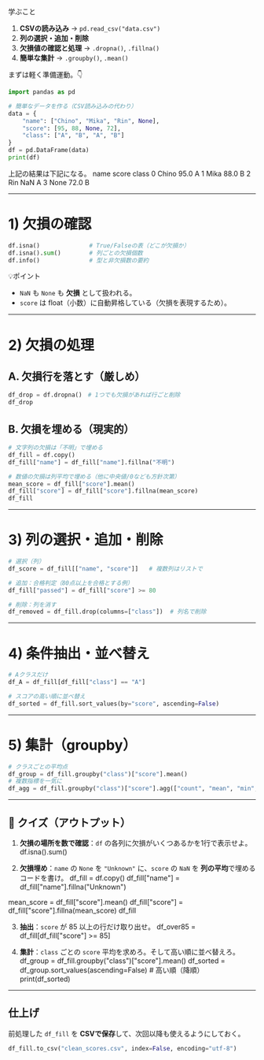 学ぶこと

1. **CSVの読み込み** → `pd.read_csv("data.csv")`
2. **列の選択・追加・削除**
3. **欠損値の確認と処理** → `.dropna()`, `.fillna()`
4. **簡単な集計** → `.groupby()`, `.mean()`

まずは軽く準備運動。👇

```python
import pandas as pd

# 簡単なデータを作る（CSV読み込みの代わり）
data = {
    "name": ["Chino", "Mika", "Rin", None],
    "score": [95, 88, None, 72],
    "class": ["A", "B", "A", "B"]
}
df = pd.DataFrame(data)
print(df)
```
上記の結果は下記になる。
    name  score class
0  Chino   95.0     A
1   Mika   88.0     B
2    Rin    NaN     A
3   None   72.0     B

---

# 1) 欠損の確認

```python
df.isna()              # True/Falseの表（どこが欠損か）
df.isna().sum()        # 列ごとの欠損個数
df.info()              # 型と非欠損数の要約
```

💡ポイント

* `NaN` も `None` も **欠損** として扱われる。
* `score` は float（小数）に自動昇格している（欠損を表現するため）。

---

# 2) 欠損の処理

## A. 欠損行を落とす（厳しめ）

```python
df_drop = df.dropna()　# 1つでも欠損があれば行ごと削除
df_drop          
```

## B. 欠損を埋める（現実的）

```python
# 文字列の欠損は「不明」で埋める
df_fill = df.copy()
df_fill["name"] = df_fill["name"].fillna("不明")

# 数値の欠損は列平均で埋める（他に中央値/0なども方針次第）
mean_score = df_fill["score"].mean()
df_fill["score"] = df_fill["score"].fillna(mean_score)
df_fill
```

---

# 3) 列の選択・追加・削除

```python
# 選択（列）
df_score = df_fill[["name", "score"]]   # 複数列はリストで

# 追加：合格判定（80点以上を合格とする例）
df_fill["passed"] = df_fill["score"] >= 80

# 削除：列を消す
df_removed = df_fill.drop(columns=["class"])  # 列名で削除
```

---

# 4) 条件抽出・並べ替え

```python
# Aクラスだけ
df_A = df_fill[df_fill["class"] == "A"]

# スコアの高い順に並べ替え
df_sorted = df_fill.sort_values(by="score", ascending=False)
```

---

# 5) 集計（groupby）

```python
# クラスごとの平均点
df_group = df_fill.groupby("class")["score"].mean()
# 複数指標を一気に
df_agg = df_fill.groupby("class")["score"].agg(["count", "mean", "min", "max"])
```

---

## 🧩 クイズ（アウトプット）

1. **欠損の場所を数で確認**：`df` の各列に欠損がいくつあるかを1行で表示せよ。
df.isna().sum()

2. **欠損埋め**：`name` の `None` を `"Unknown"` に、`score` の `NaN` を **列の平均**で埋めるコードを書け。
df_fill = df.copy()
df_fill["name"] = df_fill["name"].fillna("Unknown")

mean_score = df_fill["score"].mean()
df_fill["score"] = df_fill["score"].fillna(mean_score)
df_fill

3. **抽出**：`score` が 85 以上の行だけ取り出せ。
df_over85 = df_fill[df_fill["score"] >= 85]

4. **集計**：`class` ごとの `score` 平均を求めろ。そして高い順に並べ替えろ。
df_group = df_fill.groupby("class")["score"].mean()
df_sorted = df_group.sort_values(ascending=False)  # 高い順（降順）
print(df_sorted)
 
---

## 仕上げ

前処理した `df_fill` を **CSVで保存**して、次回以降も使えるようにしておく。

```python
df_fill.to_csv("clean_scores.csv", index=False, encoding="utf-8")
```


